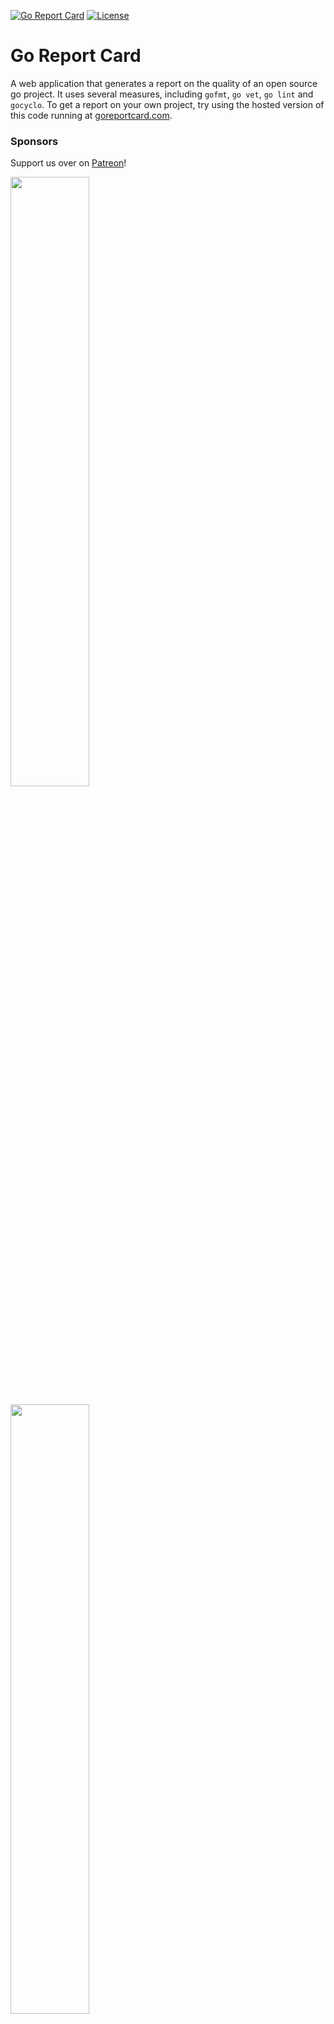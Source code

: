 [![Go Report Card](https://goreportcard.com/badge/gojp/goreportcard)](https://goreportcard.com/report/gojp/goreportcard) [![License](https://img.shields.io/badge/License-Apache%202.0-blue.svg)](https://github.com/gojp/goreportcard/blob/master/LICENSE)

# Go Report Card

A web application that generates a report on the quality of an open source go project. It uses several measures, including `gofmt`, `go vet`, `go lint` and `gocyclo`. To get a report on your own project, try using the hosted version of this code running at [goreportcard.com](https://goreportcard.com).

### Sponsors

Support us over on [Patreon](https://www.patreon.com/goreportcard)!

<a href="https://cooperpress.com"><img src="https://goreportcard.com/assets/cooperpress.png" width="50%" height="50%"></a>

<a href="https://www.digitalocean.com?utm_medium=opensource&utm_source=goreportcard"><img src="https://goreportcard.com/assets/digitalocean.svg" width="50%" height="50%"></a>

- [Cody Wood](https://www.linkedin.com/in/sprkyco/)

### Installation

```
git clone https://github.com/gojp/goreportcard.git
cd goreportcard
make install
```

Now run:

```
make start
```

and you should see

```
Running on 127.0.0.1:8000...
```

Navigate to that URL and you should see the Go Report Card front page.

### Command Line Interface

There is also a CLI available for grading applications on your local machine.

Example usage:
```
git clone https://github.com/gojp/goreportcard.git
cd goreportcard
make install
go install ./cmd/goreportcard-cli
goreportcard-cli
```

```
Grade: A+ (99.9%)
Files: 362
Issues: 2
gofmt: 100%
go_vet: 99%
gocyclo: 99%
golint: 100%
ineffassign: 100%
license: 100%
misspell: 100%
```

Verbose output is also available:
```
goreportcard-cli -v
```

```
Grade: A+ (99.9%)
Files: 332
Issues: 2
gofmt: 100%
go_vet: 99%
go_vet  vendor/github.com/prometheus/client_golang/prometheus/desc.go:25
        error: cannot find package "github.com/prometheus/client_model/go" in any of: (vet)

gocyclo: 99%
gocyclo download/download.go:22
        warning: cyclomatic complexity 17 of function download() is high (> 15) (gocyclo)

golint: 100%
ineffassign: 100%
license: 100%
misspell: 100%
```

### Contributing

Go Report Card is an open source project run by volunteers, and contributions are welcome! Check out the [Issues](https://github.com/gojp/goreportcard/issues) page to see if your idea for a contribution has already been mentioned, and feel free to raise an issue or submit a pull request.

### Academic Citation

If you use Go Report Card for academic purposes, please use the following citation:

```
@Misc{schaaf-smith-goreportcard,
    author = {Schaaf, Herman and Smith, Shawn},
    title  = {Go Report Card: A report card for your Go application},
    year   = {2015--},
    url    = {https://www.goreportcard.com/},
    note   = {[Online; accessed <today>]}
}
```

### License

The code is licensed under the permissive Apache v2.0 licence. This means you can do what you like with the software, as long as you include the required notices. [Read this](https://tldrlegal.com/license/apache-license-2.0-(apache-2.0)) for a summary.
